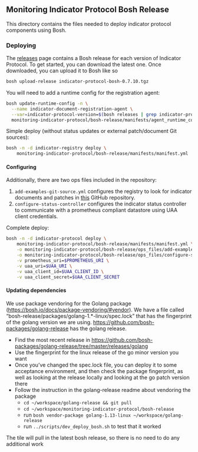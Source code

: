 ## Monitoring Indicator Protocol Bosh Release

This directory contains the files needed to deploy indicator protocol components
using Bosh.

### Deploying

The [releases](https://github.com/pivotal/monitoring-indicator-protocol/releases)
page contains a Bosh release for each version of Indicator Protocol.
To get started, you can download the latest one.
Once downloaded, you can upload it to Bosh like so
```bash
bosh upload-release indicator-protocol-bosh-0.7.10.tgz
```

You will need to add a runtime config for the registration agent:
```bash
bosh update-runtime-config -n \
  --name indicator-document-registration-agent \
  --var=indicator-protocol-version=$(bosh releases | grep indicator-protocol -m1 | cut -f2) \
  monitoring-indicator-protocol/bosh-release/manifests/agent_runtime_config.yml
```

Simple deploy (without status updates or external patch/document Git sources):
```bash
bosh -n -d indicator-registry deploy \
    monitoring-indicator-protocol/bosh-release/manifests/manifest.yml
```

#### Configuring

Additionally, there are two ops files included in the repository:

1. `add-examples-git-source.yml` configures the registry to look for indicator
documents and patches in
[this](https://github.com/pivotal/indicator-protocol-examples)
GitHub repository.
1. `configure-status-controller` configures the indicator status controller to
communicate with a prometheus compliant datastore using UAA client credentials.

Complete deploy:
```bash
bosh -n -d indicator-protocol deploy \
    monitoring-indicator-protocol/bosh-release/manifests/manifest.yml \
    -o monitoring-indicator-protocol/bosh-release/ops_files/add-examples-git-source.yml \
    -o monitoring-indicator-protocol/bosh-release/ops_files/configure-status-controller.yml \
    -v prometheus_uri=$PROMETHEUS_URI \
    -v uaa_uri=$UAA_URI \
    -v uaa_client_id=$UAA_CLIENT_ID \
    -v uaa_client_secret=$UAA_CLIENT_SECRET
```

#### Updating dependencies
We use package vendoring for the Golang package (https://bosh.io/docs/package-vendoring/#vendor). 
We have a file called “bosh-release/packages/golang-1.*-linux/spec.lock” that has the fingerprint of the golang version we are using.
https://github.com/bosh-packages/golang-release has the golang release.

* Find the most recent release in https://github.com/bosh-packages/golang-release/tree/master/releases/golang
* Use the fingerprint for the linux release of the go minor version you want
* Once you’ve changed the spec.lock file, you can deploy it to some acceptance environment, and then check the package fingerprint, as well as looking at the release locally and looking at the go patch version there
* Follow the instruction in the golang-release readme about vendoring the package
    * `cd ~/workspace/golang-release && git pull`
    * `cd ~/workspace/monitoring-indicator-protocol/bosh-release`
    * run `bosh vendor-package golang-1.13-linux ~/workspace/golang-release`
    * run `../scripts/dev_deploy_bosh.sh` to test that it worked


The tile will pull in the latest bosh release, so there is no need to do any additional work

